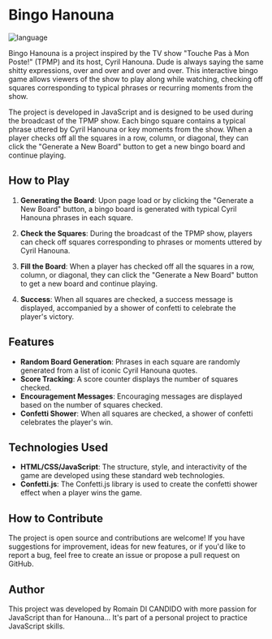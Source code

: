 # Bingo Hanouna

![language](https://img.shields.io/badge/logo-javascript-blue?logo=javascript)

Bingo Hanouna is a project inspired by the TV show "Touche Pas à Mon Poste!" (TPMP) and its host, Cyril Hanouna.
Dude is always saying the same shitty expressions, over and over and over and over.
This interactive bingo game allows viewers of the show to play along while watching, checking off squares corresponding to typical phrases or recurring moments from the show.

The project is developed in JavaScript and is designed to be used during the broadcast of the TPMP show. Each bingo square contains a typical phrase uttered by Cyril Hanouna or key moments from the show. When a player checks off all the squares in a row, column, or diagonal, they can click the "Generate a New Board" button to get a new bingo board and continue playing.

## How to Play

1. **Generating the Board**: Upon page load or by clicking the "Generate a New Board" button, a bingo board is generated with typical Cyril Hanouna phrases in each square.

2. **Check the Squares**: During the broadcast of the TPMP show, players can check off squares corresponding to phrases or moments uttered by Cyril Hanouna.

3. **Fill the Board**: When a player has checked off all the squares in a row, column, or diagonal, they can click the "Generate a New Board" button to get a new board and continue playing.

4. **Success**: When all squares are checked, a success message is displayed, accompanied by a shower of confetti to celebrate the player's victory.

## Features

- **Random Board Generation**: Phrases in each square are randomly generated from a list of iconic Cyril Hanouna quotes.
- **Score Tracking**: A score counter displays the number of squares checked.
- **Encouragement Messages**: Encouraging messages are displayed based on the number of squares checked.
- **Confetti Shower**: When all squares are checked, a shower of confetti celebrates the player's win.

## Technologies Used

- **HTML/CSS/JavaScript**: The structure, style, and interactivity of the game are developed using these standard web technologies.
- **Confetti.js**: The Confetti.js library is used to create the confetti shower effect when a player wins the game.

## How to Contribute

The project is open source and contributions are welcome! If you have suggestions for improvement, ideas for new features, or if you'd like to report a bug, feel free to create an issue or propose a pull request on GitHub.

## Author

This project was developed by Romain DI CANDIDO with more passion for JavaScript than for Hanouna... It's part of a personal project to practice JavaScript skills.
